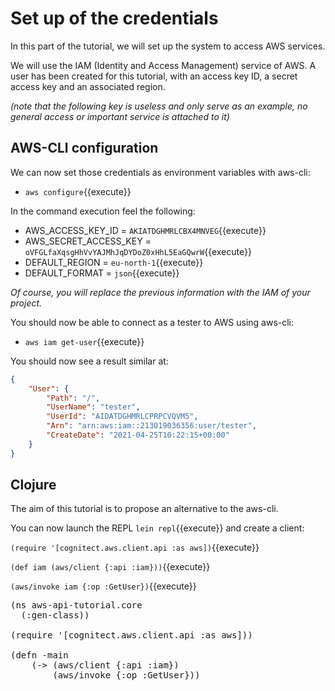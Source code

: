 # Set up of the credentials
In this part of the tutorial, we will set up the system to access AWS services. 

We will use the IAM (Identity and Access Management) service of AWS. A user has been created for this tutorial, with an access key ID, a secret access key and an associated region.

_(note that the following key is useless and only serve as an example, no general access or important service is attached to it)_

## AWS-CLI configuration

We can now set those credentials as environment variables with aws-cli:

- `aws configure`{{execute}}

In the command execution feel the following:
- AWS_ACCESS_KEY_ID = `AKIATDGHMRLCBX4MNVEG`{{execute}}
- AWS_SECRET_ACCESS_KEY = `oVFGLfaXqsgHhVvYAJMhJqDYDoZ0xHhL5EaGQwrW`{{execute}}
- DEFAULT_REGION = `eu-north-1`{{execute}}
- DEFAULT_FORMAT = `json`{{execute}}

_Of course, you will replace the previous information with the IAM of your project._

You should now be able to connect as a tester to AWS using aws-cli:
- `aws iam get-user`{{execute}}

You should now see a result similar at:
```json
{
    "User": {
        "Path": "/",
        "UserName": "tester",
        "UserId": "AIDATDGHMRLCPRPCVQVM5",
        "Arn": "arn:aws:iam::213019036356:user/tester",
        "CreateDate": "2021-04-25T10:22:15+00:00"
    }
}
```

## Clojure

The aim of this tutorial is to propose an alternative to the aws-cli. 

You can now launch the REPL `lein repl`{{execute}} and create a client: 

`(require '[cognitect.aws.client.api :as aws])`{{execute}}


`(def iam (aws/client {:api :iam}))`{{execute}}


`(aws/invoke iam {:op :GetUser})`{{execute}}

<pre class="file" data-filename="aws-api-tutorial/src/aws_api_tutorial/core.clj" 
    data-target="replace">
(ns aws-api-tutorial.core
  (:gen-class))

(require '[cognitect.aws.client.api :as aws]))

(defn -main
    (-> (aws/client {:api :iam})
        (aws/invoke {:op :GetUser}))
</pre>
